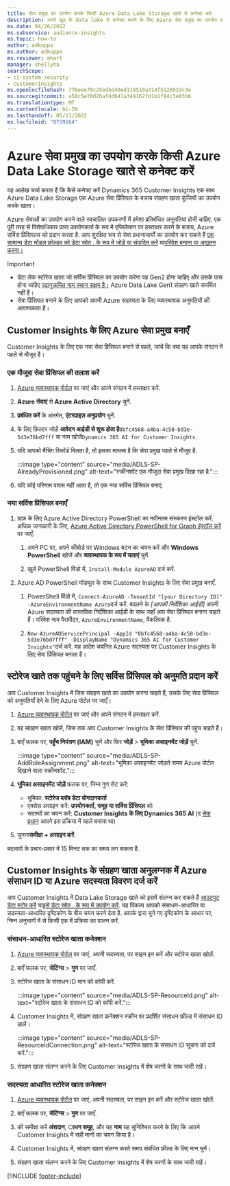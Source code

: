 ```yaml
---
title: सेवा प्रमुख का उपयोग करके किसी Azure Data Lake Storage खाते से कनेक्ट करें
description: अपने खुद के data lake से कनेक्ट करने के लिए Azure सेवा प्रमुख का उपयोग करें.
ms.date: 04/26/2022
ms.subservice: audience-insights
ms.topic: how-to
author: adkuppa
ms.author: adkuppa
ms.reviewer: mhart
manager: shellyha
searchScope:
- ci-system-security
- customerInsights
ms.openlocfilehash: 776eee79c25edbd40ed119510a314f5126933c3e
ms.sourcegitcommit: a50c5e70d2baf4db41a349162fd1b1f84c3e03b6
ms.translationtype: MT
ms.contentlocale: hi-IN
ms.lasthandoff: 05/11/2022
ms.locfileid: "8739164"
---
```

# <a name="connect-to-an-azure-data-lake-storage-account-by-using-an-azure-service-principal"></a>Azure सेवा प्रमुख का उपयोग करके किसी Azure Data Lake Storage खाते से कनेक्ट करें

यह आलेख चर्चा करता है कि कैसे कनेक्ट करें Dynamics 365 Customer Insights एक साथ Azure Data Lake Storage एक Azure सेवा प्रिंसिपल के बजाय संग्रहण खाता कुंजियों का उपयोग करके खाता। 

Azure सेवाओं का उपयोग करने वाले स्वचालित उपकरणों में हमेशा प्रतिबंधित अनुमतियां होनी चाहिए. एक पूरी तरह से विशेषाधिकार प्राप्त उपयोगकर्ता के रूप में एप्लिकेशन पर हस्ताक्षर करने के बजाय, Azure सर्विस प्रिंसिपल्स को प्रदान करता है. आप सुरक्षित रूप से सेवा प्रधानाचार्यों का उपयोग कर सकते हैं [एक सामान्य डेटा मॉडल फ़ोल्डर को डेटा स्रोत . के रूप में जोड़ें या संपादित करें](connect-common-data-model.md) या[परिवेश बनाना या अद्यतन करना।](create-environment.md)

> [!IMPORTANT]
> - डेटा लेक स्टोरेज खाता जो सर्विस प्रिंसिपल का उपयोग करेगा वह Gen2 होना चाहिए और उसके पास होना चाहिए [पदानुक्रमित नाम स्थान सक्षम है।](/azure/storage/blobs/data-lake-storage-namespace) Azure Data Lake Gen1 संग्रहण खाते समर्थित नहीं हैं।
> - सेवा प्रिंसिपल बनाने के लिए आपको अपनी Azure सदस्यता के लिए व्यवस्थापक अनुमतियों की आवश्यकता है।

## <a name="create-an-azure-service-principal-for-customer-insights"></a>Customer Insights के लिए Azure सेवा प्रमुख बनाएँ

Customer Insights के लिए एक नया सेवा प्रिंसिपल बनाने से पहले, जांचें कि क्या यह आपके संगठन में पहले से मौजूद है।

### <a name="look-for-an-existing-service-principal"></a>एक मौजूदा सेवा प्रिंसिपल की तलाश करें

1. [Azure व्यवस्थापक पोर्टल](https://portal.azure.com) पर जाएं और अपने संगठन में हस्ताक्षर करें.

2. **Azure सेवाएं** से **Azure Active Directory** चुनें.

3. **प्रबंधित करें** के अंतर्गत, **एंटरप्राइज़ अनुप्रयोग** चुनें.

4. के लिए फ़िल्टर जोड़ें **आवेदन आईडी से शुरू होता है**`0bfc4568-a4ba-4c58-bd3e-5d3e76bd7fff` या नाम खोजें`Dynamics 365 AI for Customer Insights`.

5. यदि आपको मैचिंग रिकॉर्ड मिलता है, तो इसका मतलब है कि सेवा प्रमुख पहले से मौजूद है. 
   
   :::image type="content" source="media/ADLS-SP-AlreadyProvisioned.png" alt-text="स्क्रीनशॉट एक मौजूदा सेवा प्रमुख दिखा रहा है.":::
   
6. यदि कोई परिणाम वापस नहीं आता है, तो एक नया सर्विस प्रिंसिपल बनाएं.

### <a name="create-a-new-service-principal"></a>नया सर्विस प्रिंसिपल बनाएँ

1. ग्राफ़ के लिए Azure Active Directory PowerShell का नवीनतम संस्करण इंस्टॉल करें. अधिक जानकारी के लिए, [Azure Active Directory PowerShell for Graph इंस्टॉल करें](/powershell/azure/active-directory/install-adv2) पर जाएँ.

   1. अपने PC पर, अपने कीबोर्ड पर Windows बटन का चयन करें और **Windows PowerShell** खोजें और **व्यवस्थापक के रूप में चलाएं** चुनें.
   
   1. खुले PowerShell विंडो में, `Install-Module AzureAD` दर्ज करें.

2. Azure AD PowerShell मॉड्यूल के साथ Customer Insights के लिए सेवा प्रमुख बनाएँ.

   1. PowerShell विंडो में, `Connect-AzureAD -TenantId "[your Directory ID]" -AzureEnvironmentName Azure`दर्ज करें. बदलने के *[आपकी निर्देशिका आईडी]* अपनी Azure सदस्यता की वास्तविक निर्देशिका आईडी के साथ जहाँ आप सेवा प्रिंसिपल बनाना चाहते हैं। परिवेश नाम पैरामीटर, `AzureEnvironmentName`, वैकल्पिक है.
  
   1. `New-AzureADServicePrincipal -AppId "0bfc4568-a4ba-4c58-bd3e-5d3e76bd7fff" -DisplayName "Dynamics 365 AI for Customer Insights"`दर्ज करें. यह आदेश चयनित Azure सदस्यता पर Customer Insights के लिए सेवा प्रिंसिपल बनाता है। 

## <a name="grant-permissions-to-the-service-principal-to-access-the-storage-account"></a>स्टोरेज खाते तक पहुंचने के लिए सर्विस प्रिंसिपल को अनुमति प्रदान करें

आप Customer Insights में जिस संग्रहण खाते का उपयोग करना चाहते हैं, उसके लिए सेवा प्रिंसिपल को अनुमतियाँ देने के लिए Azure पोर्टल पर जाएँ।

1. [Azure व्यवस्थापक पोर्टल](https://portal.azure.com) पर जाएं और अपने संगठन में हस्ताक्षर करें.

1. वह संग्रहण खाता खोलें, जिस तक आप Customer Insights के सेवा प्रिंसिपल की पहुंच चाहते हैं।

1. बाएँ फलक पर, **पहुँच नियंत्रण (IAM)** चुनें और फिर **जोड़ें** > **भूमिका असाइनमेंट जोड़ें** चुनें.

   :::image type="content" source="media/ADLS-SP-AddRoleAssignment.png" alt-text="भूमिका असाइनमेंट जोड़ते समय Azure पोर्टल दिखाने वाला स्क्रीनशॉट.":::

1. **भूमिका असाइनमेंट जोड़ें** फलक पर, निम्न गुण सेट करें:
   - भूमिका: **स्टोरेज ब्लॉब डेटा योगदानकर्ता**
   - एक्सेस असाइन करें: **उपयोगकर्ता, समूह या सर्विस प्रिंसिपल** को
   - सदस्यों का चयन करें: **Customer Insights के लिए Dynamics 365 AI** (द [सेवा प्रधान](#create-a-new-service-principal) आपने इस प्रक्रिया में पहले बनाया था)

1.  चुनना**समीक्षा + असाइन करें**.

बदलावों के प्रचार-प्रसार में 15 मिनट तक का समय लग सकता है.

## <a name="enter-the-azure-resource-id-or-the-azure-subscription-details-in-the-storage-account-attachment-to-customer-insights"></a>Customer Insights के संग्रहण खाता अनुलग्नक में Azure संसाधन ID या Azure सदस्यता विवरण दर्ज करें

आप Customer Insights में Data Lake Storage खाते को इसमें संलग्न कर सकते हैं [आउटपुट डेटा स्टोर करें](manage-environments.md) या[इसे डेटा स्रोत . के रूप में उपयोग करें](connect-dataverse-managed-lake.md). यह विकल्प आपको संसाधन-आधारित या सदस्यता-आधारित दृष्टिकोण के बीच चयन करने देता है. आपके द्वारा चुने गए दृष्टिकोण के आधार पर, निम्न अनुभागों में से किसी एक में प्रक्रिया का पालन करें.

### <a name="resource-based-storage-account-connection"></a>संसाधन-आधारित स्टोरेज खाता कनेक्शन

1. [Azure व्यवस्थापक पोर्टल](https://portal.azure.com) पर जाएं, अपनी सदस्यता, पर साइन इन करें और स्टोरेज खाता खोलें.

1. बाएँ फलक पर, **सेटिंग्स** > **गुण** पर जाएँ.

1. स्टोरेज खाता के संसाधन ID मान को कॉपी करें.

   :::image type="content" source="media/ADLS-SP-ResourceId.png" alt-text="स्टोरेज खाता के संसाधन ID को कॉपी करें.":::

1. Customer Insights में, संग्रहण खाता कनेक्शन स्क्रीन पर प्रदर्शित संसाधन फ़ील्ड में संसाधन ID डालें।

   :::image type="content" source="media/ADLS-SP-ResourceIdConnection.png" alt-text="स्टोरेज खाता के संसाधन ID सूचना को दर्ज करें.":::   

1. संग्रहण खाता संलग्न करने के लिए Customer Insights में शेष चरणों के साथ जारी रखें।

### <a name="subscription-based-storage-account-connection"></a>सदस्यता आधारित स्टोरेज खाता कनेक्शन

1. [Azure व्यवस्थापक पोर्टल](https://portal.azure.com) पर जाएं, अपनी सदस्यता, पर साइन इन करें और स्टोरेज खाता खोलें.

1. बाएँ फलक पर, **सेटिंग्स** > **गुण** पर जाएँ.

1. की समीक्षा करें **अंशदान**, **ाधन समूह**, और यह **नाम** यह सुनिश्चित करने के लिए कि आपने Customer Insights में सही मानों का चयन किया है।

1. Customer Insights में, संग्रहण खाता संलग्न करते समय संबंधित फ़ील्ड के लिए मान चुनें।

1. संग्रहण खाता संलग्न करने के लिए Customer Insights में शेष चरणों के साथ जारी रखें।


[!INCLUDE [footer-include](includes/footer-banner.md)]
